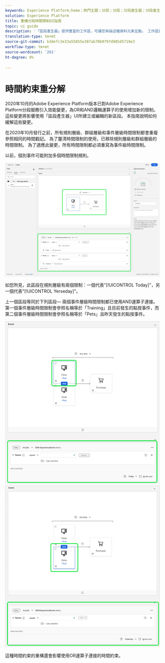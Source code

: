 ```yaml
---
keywords: Experience Platform;home；熱門主題；分段；分段；分段產生器；分段產生器
solution: Experience Platform
title: 重構分段時間限制UI指南
topic: ui guide
description: '「區段產生器」提供豐富的工作區，可讓您與描述檔資料元素互動。 工作區提供建立和編輯規則的直覺式控制項，例如用來表示資料屬性的拖放圖格。 '
translation-type: tm+mt
source-git-commit: b3defc3e33a55855e307ab70b9797d985d5719e3
workflow-type: tm+mt
source-wordcount: '261'
ht-degree: 0%

---
```



# 時間約束重分解

2020年10月的Adobe Experience Platform版本已對Adobe Experience Platform分段服務引入效能變更，為OR和AND邏輯運算子的使用增加新的限制。 這些變更將影響使用「區段產生器」UI所建立或編輯的新區段。 本指南說明如何緩解這些變更。

在2020年10月發行之前，所有規則層級、群組層級和事件層級時間限制都會重複參照相同的時間戳記。 為了釐清時間限制的使用，已移除規則層級和群組層級的時間限制。 為了適應此變更，所有時間限制都必須重寫為事件級時間限制。

以前，個別事件可能附加多個時間限制規則。

![](../images/ui/segment-refactoring/former-time-constraint.png)

如您所見，此區段在規則層級有兩個限制：一個代表&quot;[!UICONTROL Today]&quot;，另一個代表&quot;[!UICONTROL Yerseday]&quot;。

上一個區段等同於下列區段— 兩個事件層級時間限制都已使用AND運算子連接。 第一個事件層級時間限制會參照名稱等於「Training」且目前發生的點按事件，而第二個事件層級時間限制會參照名稱等於「Pets」且昨天發生的點按事件。

![](../images/ui/segment-refactoring/time-constraint-1.png) ![](../images/ui/segment-refactoring/time-constraint-2.png)

這種時間約束的重構還會影響使用OR運算子連接的時間約束。